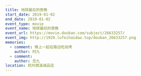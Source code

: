 ```yaml
---
title: 地球最后的夜晚
start_date: 2019-01-02
end_date: 2019-01-02
event_type: movie
event_name: 地球最后的夜晚
event_url: https://movie.douban.com/subject/26633257/
event_img: http://1929.lufeihaidao.top/douban_26633257.png
memories:
  - comment: 晚上一起在路边吃烧烤
    author: 时九
  - comment: 
    author: 念九
location: 杭州西溪诚品店
---
```


